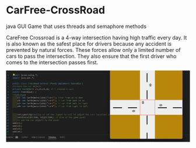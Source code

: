 # CarFree-CrossRoad
java GUI Game that uses threads and semaphore methods 


CareFree Crossroad is a 4-way intersection having high traffic every day.
It is also known as the safest place for drivers because any accident is prevented
by natural forces. These forces allow only a limited number of cars to pass the
intersection. They also ensure that the first driver who comes to the intersection
passes first.

![Screenshot of the application](p1.png)
